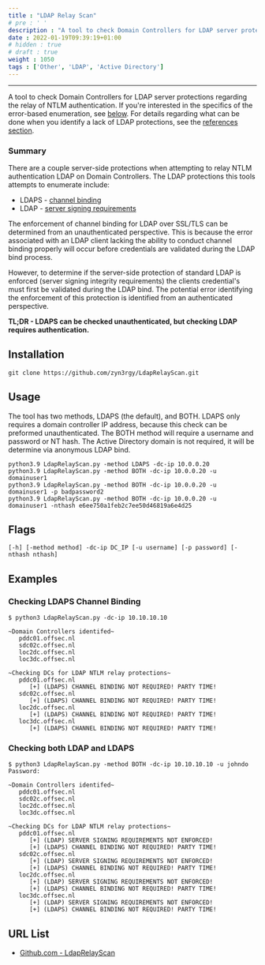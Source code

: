 ```yaml
---
title : "LDAP Relay Scan"
# pre : ' '
description : "A tool to check Domain Controllers for LDAP server protections regarding the relay of NTLM authentication."
date : 2022-01-19T09:39:19+01:00
# hidden : true
# draft : true
weight : 1050
tags : ['Other', 'LDAP', 'Active Directory']
---
```


---

A tool to check Domain Controllers for LDAP server protections regarding the relay of NTLM authentication. If you're interested in the specifics of the error-based enumeration, see [below](https://github.com/zyn3rgy/LdapRelayScan#error-based-enumeration-specifics). For details regarding what can be done when you identify a lack of LDAP protections, see the [references section](https://github.com/zyn3rgy/LdapRelayScan#references).

### Summary

There are a couple server-side protections when attempting to relay NTLM authentication LDAP on Domain Controllers. The LDAP protections this tools attempts to enumerate include:

- LDAPS - [channel binding](https://support.microsoft.com/en-us/topic/use-the-ldapenforcechannelbinding-registry-entry-to-make-ldap-authentication-over-ssl-tls-more-secure-e9ecfa27-5e57-8519-6ba3-d2c06b21812e)
- LDAP - [server signing requirements](https://docs.microsoft.com/en-us/windows/security/threat-protection/security-policy-settings/domain-controller-ldap-server-signing-requirements)

The enforcement of channel binding for LDAP over SSL/TLS can be determined from an unauthenticated perspective. This is because the error associated with an LDAP client lacking the ability to conduct channel binding properly will occur before credentials are validated during the LDAP bind process.

However, to determine if the server-side protection of standard LDAP is enforced (server signing integrity requirements) the clients credential's must first be validated during the LDAP bind. The potential error identifying the enforcement of this protection is identified from an authenticated perspective.

**TL;DR - LDAPS can be checked unauthenticated, but checking LDAP requires authentication.**

## Installation

```plain
git clone https://github.com/zyn3rgy/LdapRelayScan.git
```

## Usage

The tool has two methods, LDAPS (the default), and BOTH. LDAPS only requires a domain controller IP address, because this check can be preformed unauthenticated. The BOTH method will require a username and password or NT hash. The Active Directory domain is not required, it will be determine via anonymous LDAP bind.

```plain
python3.9 LdapRelayScan.py -method LDAPS -dc-ip 10.0.0.20
python3.9 LdapRelayScan.py -method BOTH -dc-ip 10.0.0.20 -u domainuser1 
python3.9 LdapRelayScan.py -method BOTH -dc-ip 10.0.0.20 -u domainuser1 -p badpassword2
python3.9 LdapRelayScan.py -method BOTH -dc-ip 10.0.0.20 -u domainuser1 -nthash e6ee750a1feb2c7ee50d46819a6e4d25
```

## Flags

```plain
[-h] [-method method] -dc-ip DC_IP [-u username] [-p password] [-nthash nthash]
```

## Examples

### Checking LDAPS Channel Binding

```plain
$ python3 LdapRelayScan.py -dc-ip 10.10.10.10

~Domain Controllers identifed~
   pddc01.offsec.nl
   sdc02c.offsec.nl
   loc2dc.offsec.nl
   loc3dc.offsec.nl

~Checking DCs for LDAP NTLM relay protections~
   pddc01.offsec.nl
      [+] (LDAPS) CHANNEL BINDING NOT REQUIRED! PARTY TIME!
   sdc02c.offsec.nl
      [+] (LDAPS) CHANNEL BINDING NOT REQUIRED! PARTY TIME!
   loc2dc.offsec.nl
      [+] (LDAPS) CHANNEL BINDING NOT REQUIRED! PARTY TIME!
   loc3dc.offsec.nl
      [+] (LDAPS) CHANNEL BINDING NOT REQUIRED! PARTY TIME!
```

### Checking both LDAP and LDAPS

```plain
$ python3 LdapRelayScan.py -method BOTH -dc-ip 10.10.10.10 -u johndo
Password:

~Domain Controllers identifed~
   pddc01.offsec.nl
   sdc02c.offsec.nl
   loc2dc.offsec.nl
   loc3dc.offsec.nl

~Checking DCs for LDAP NTLM relay protections~
   pddc01.offsec.nl
      [+] (LDAP) SERVER SIGNING REQUIREMENTS NOT ENFORCED! 
      [+] (LDAPS) CHANNEL BINDING NOT REQUIRED! PARTY TIME!
   sdc02c.offsec.nl
      [+] (LDAP) SERVER SIGNING REQUIREMENTS NOT ENFORCED! 
      [+] (LDAPS) CHANNEL BINDING NOT REQUIRED! PARTY TIME!
   loc2dc.offsec.nl
      [+] (LDAP) SERVER SIGNING REQUIREMENTS NOT ENFORCED! 
      [+] (LDAPS) CHANNEL BINDING NOT REQUIRED! PARTY TIME!
   loc3dc.offsec.nl
      [+] (LDAP) SERVER SIGNING REQUIREMENTS NOT ENFORCED! 
      [+] (LDAPS) CHANNEL BINDING NOT REQUIRED! PARTY TIME!
```

## URL List

- [Github.com - LdapRelayScan](https://github.com/zyn3rgy/LdapRelayScan)

